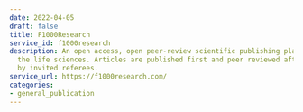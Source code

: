 ```yaml
---
date: 2022-04-05
draft: false
title: F1000Research
service_id: f1000research
description: An open access, open peer-review scientific publishing platform covering
  the life sciences. Articles are published first and peer reviewed after publication
  by invited referees.
service_url: https://f1000research.com/
categories:
- general_publication
---
```



